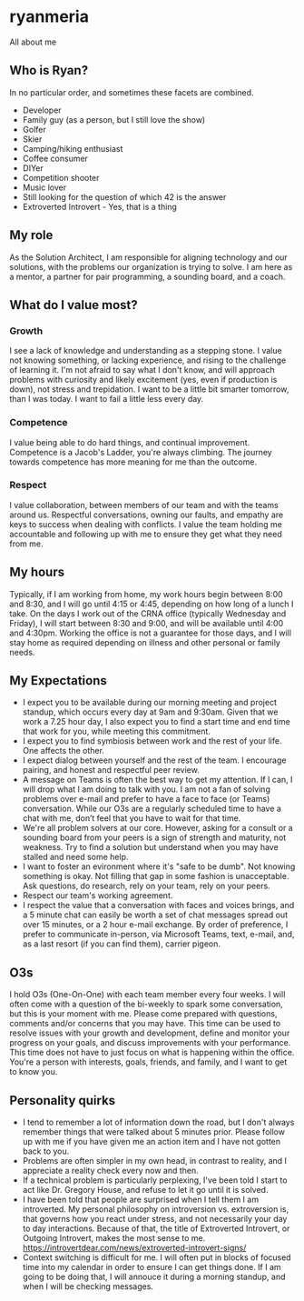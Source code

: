 # ryanmeria
All about me

## Who is Ryan?
In no particular order, and sometimes these facets are combined.
- Developer
- Family guy (as a person, but I still love the show)
- Golfer
- Skier
- Camping/hiking enthusiast
- Coffee consumer
- DIYer
- Competition shooter
- Music lover
- Still looking for the question of which 42 is the answer
- Extroverted Introvert - Yes, that is a thing

## My role
As the Solution Architect, I am responsible for aligning technology and our solutions, with the problems our organization is trying to solve. I am here as a mentor, a partner for pair programming, a sounding board, and a coach.

## What do I value most?
### Growth
I see a lack of knowledge and understanding as a stepping stone. I value not knowing something, or lacking experience, and rising to the challenge of learning it. I'm not afraid to say what I don't know, and will approach problems with curiosity and likely excitement (yes, even if production is down), not stress and trepidation. I want to be a little bit smarter tomorrow, than I was today. I want to fail a little less every day.

### Competence
I value being able to do hard things, and continual improvement. Competence is a Jacob's Ladder, you're always climbing. The journey towards competence has more meaning for me than the outcome.

### Respect
I value collaboration, between members of our team and with the teams around us. Respectful conversations, owning our faults, and empathy are keys to success when dealing with conflicts. I value the team holding me accountable and following up with me to ensure they get what they need from me.

## My hours
Typically, if I am working from home, my work hours begin between 8:00 and 8:30, and I will go until 4:15 or 4:45, depending on how long of a lunch I take. On the days I work out of the CRNA office (typically Wednesday and Friday), I will start between 8:30 and 9:00, and will be available until 4:00 and 4:30pm. Working the office is not a guarantee for those days, and I will stay home as required depending on illness and other personal or family needs.

## My Expectations
- I expect you to be available during our morning meeting and project standup, which occurs every day at 9am and 9:30am. Given that we work a 7.25 hour day, I also expect you to find a start time and end time that work for you, while meeting this commitment.
- I expect you to find symbiosis between work and the rest of your life. One affects the other.
- I expect dialog between yourself and the rest of the team. I encourage pairing, and honest and respectful peer review.
- A message on Teams is often the best way to get my attention. If I can, I will drop what I am doing to talk with you. I am not a fan of solving problems over e-mail and prefer to have a face to face (or Teams) conversation. While our O3s are a regularly scheduled time to have a chat with me, don’t feel that you have to wait for that time.
- We're all problem solvers at our core. However, asking for a consult or a sounding board from your peers is a sign of strength and maturity, not weakness. Try to find a solution but understand when you may have stalled and need some help.
- I want to foster an evironment where it's "safe to be dumb". Not knowing something is okay. Not filling that gap in some fashion is unacceptable. Ask questions, do research, rely on your team, rely on your peers.
- Respect our team's working agreement.
- I respect the value that a conversation with faces and voices brings, and a 5 minute chat can easily be worth a set of chat messages spread out over 15 minutes, or a 2 hour e-mail exchange. By order of preference, I prefer to communicate in-person, via Microsoft Teams, text, e-mail, and, as a last resort (if you can find them), carrier pigeon.

## O3s
I hold O3s (One-On-One) with each team member every four weeks. I will often come with a question of the bi-weekly to spark some conversation, but this is your moment with me. Please come prepared with questions, comments and/or concerns that you may have. This time can be used to resolve issues with your growth and development, define and monitor your progress on your goals, and discuss improvements with your performance. This time does not have to just focus on what is happening within the office. You're a person with interests, goals, friends, and family, and I want to get to know you.

## Personality quirks
- I tend to remember a lot of information down the road, but I don't always remember things that were talked about 5 minutes prior. Please follow up with me if you have given me an action item and I have not gotten back to you.
- Problems are often simpler in my own head, in contrast to reality, and I appreciate a reality check every now and then.
- If a technical problem is particularly perplexing, I've been told I start to act like Dr. Gregory House, and refuse to let it go until it is solved.
- I have been told that people are surprised when I tell them I am introverted. My personal philosophy on introversion vs. extroversion is, that governs how you react under stress, and not necessarily your day to day interactions. Because of that, the title of Extroverted Introvert, or Outgoing Introvert, makes the most sense to me. https://introvertdear.com/news/extroverted-introvert-signs/
- Context switching is difficult for me. I will often put in blocks of focused time into my calendar in order to ensure I can get things done. If I am going to be doing that, I will annouce it during a morning standup, and when I will be checking messages.
